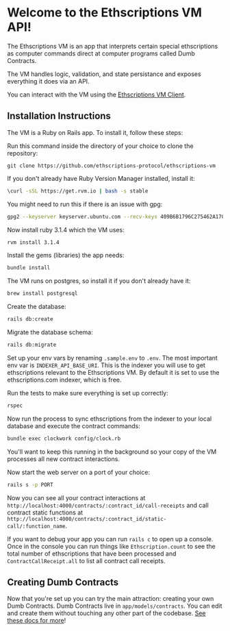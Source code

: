 # Welcome to the Ethscriptions VM API!

The Ethscriptions VM is an app that interprets certain special ethscriptions as computer commands direct at computer programs called Dumb Contracts.

The VM handles logic, validation, and state persistance and exposes everything it does via an API.

You can interact with the VM using the [Ethscriptions VM Client](https://github.com/ethscriptions-protocol/ethscriptions-vm-client).

## Installation Instructions

The VM is a Ruby on Rails app. To install it, follow these steps:

Run this command inside the directory of your choice to clone the repository:

```!bash
git clone https://github.com/ethscriptions-protocol/ethscriptions-vm
```

If you don't already have Ruby Version Manager installed, install it:

```bash
\curl -sSL https://get.rvm.io | bash -s stable
```

You might need to run this if there is an issue with gpg:

```bash
gpg2 --keyserver keyserver.ubuntu.com --recv-keys 409B6B1796C275462A1703113804BB82D39DC0E3 7D2BAF1CF37B13E2069D6956105BD0E739499BDB
```

Now install ruby 3.1.4 which the VM uses:

```bash
rvm install 3.1.4
```

Install the gems (libraries) the app needs:

```bash
bundle install
```

The VM runs on postgres, so install it if you don't already have it:

```bash
brew install postgresql
```

Create the database:

```bash
rails db:create
```

Migrate the database schema:

```bash
rails db:migrate
```

Set up your env vars by renaming `.sample.env` to `.env`. The most important env var is `INDEXER_API_BASE_URI`. This is the indexer you will use to get ethscriptions relevant to the Ethscriptions VM. By default it is set to use the ethscriptions.com indexer, which is free.

Run the tests to make sure everything is set up correctly:

```bash
rspec
```

Now run the process to sync ethscriptions from the indexer to your local database and execute the contract commands:

```bash
bundle exec clockwork config/clock.rb
```

You'll want to keep this running in the background so your copy of the VM processes all new contract interactions.

Now start the web server on a port of your choice:

```bash
rails s -p PORT
```

Now you can see all your contract interactions at `http://localhost:4000/contracts/:contract_id/call-receipts` and call contract static functions at `http://localhost:4000/contracts/:contract_id/static-call/:function_name`.

If you want to debug your app you can run `rails c` to open up a console. Once in the console you can run things like `Ethscription.count` to see the total number of ethscriptions that have been processed and `ContractCallReceipt.all` to list all contract call receipts.

## Creating Dumb Contracts

Now that you're set up you can try the main attraction: creating your own Dumb Contracts. Dumb Contracts live in `app/models/contracts`. You can edit and create them without touching any other part of the codebase. [See these docs for more](https://docs.ethscriptions.com/v/ethscriptions-vm/getting-started/welcome-to-ethscriptions-vm)!



